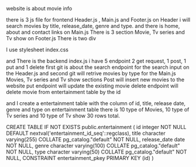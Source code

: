 website is about movie info

there is 3 js file for frontend
Header.js , Main.js and Footer.js
on Header i will search movies by title, release_date, genre and type. and there is home, about and contact links
on Main.js There is 3 section Movie, Tv series and Tv show
on Footer.js There is two div 

I use stylesheet index.css

and There is the backend index.js
i have 5 endpoint 2 get request, 1 post, 1 put and 1 delete
first git is about the search endpoint for the search input on the Header.js and
second git will retrive movies by type for the Main.js Movies, Tv series and Tv show sections
Post will insert new movies to the website 
put endpoint will update the existing movie
delete endpoint will delete movie from entertainment table by the id

and I create a entertainment table
with the column of id, title, release date, genre and type
on entertainment table there is 10 type of Movies, 10 type of Tv series and 10 type of Tv show
30 rows total.

CREATE TABLE IF NOT EXISTS public.entertainment
(
    id integer NOT NULL DEFAULT nextval('entertainment_id_seq'::regclass),
    title character varying(255) COLLATE pg_catalog."default" NOT NULL,
    release_date date NOT NULL,
    genre character varying(100) COLLATE pg_catalog."default" NOT NULL,
    type character varying(50) COLLATE pg_catalog."default" NOT NULL,
    CONSTRAINT entertainment_pkey PRIMARY KEY (id)
)
